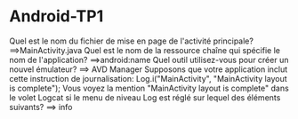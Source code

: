 # Android-TP1
Quel est le nom du fichier de mise en page de l'activité principale?
==>MainActivity.java
Quel est le nom de la ressource chaîne qui spécifie le nom de l'application?
==>android:name
Quel outil utilisez-vous pour créer un nouvel émulateur?
==> AVD Manager
Supposons que votre application inclut cette instruction de journalisation: Log.i("MainActivity", "MainActivity layout is complete"); 
Vous voyez la mention "MainActivity layout is complete" dans le volet Logcat si le menu de niveau Log est réglé sur lequel des éléments suivants?
==> info

